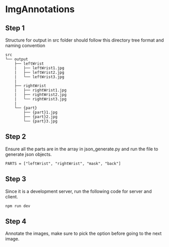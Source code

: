# ImgAnnotations

## Step 1

Structure for output in src folder should follow this directory tree format and naming convention

```
src
└── output
    ├── leftWrist
    |   ├── leftWrist1.jpg
    |   ├── leftWrist2.jpg
    |   └── leftWrist3.jpg
    |
    ├── rightWrist
    |   ├── rightWrist1.jpg
    |   ├── rightWrist2.jpg
    |   └── rightWrist3.jpg
    |
    └── {part}
        ├── {part}1.jpg
        ├── {part}2.jpg
        └── {part}3.jpg
```

## Step 2

Ensure all the parts are in the array in json_generate.py and run the file to generate json objects.

```
PARTS = ["leftWrist", "rightWrist", "mask", "back"]
```

## Step 3

Since it is a development server, run the following code for server and client.

```
npm run dev
```

## Step 4

Annotate the images, make sure to pick the option before going to the next image.
